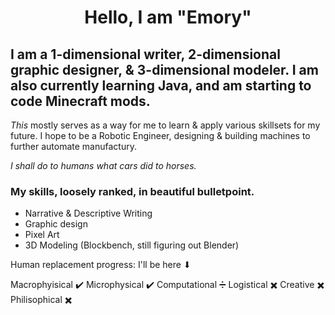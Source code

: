 <h1 align="center"> Hello, I am "Emory"

## I am a 1-dimensional writer, 2-dimensional graphic designer, & 3-dimensional modeler. I am also currently learning Java, and am starting to code Minecraft mods.

_This_ mostly serves as a way for me to learn & apply various skillsets for my future.
I hope to be a Robotic Engineer, designing & building machines to further automate manufactury. 

_I shall do to humans what cars did to horses._

### My skills, loosely ranked, in beautiful bulletpoint.
- Narrative & Descriptive Writing
- Graphic design
- Pixel Art
- 3D Modeling (Blockbench, still figuring out Blender)

Human replacement progress:                        I'll be here ⬇

Macrophyisical ✔️ Microphysical ✔️ Computational ➗ Logistical ✖️ Creative ✖️ Philisophical ✖️
